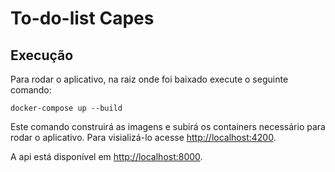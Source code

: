 # To-do-list Capes

## Execução
Para rodar o aplicativo, na raiz onde foi baixado execute o seguinte comando:
```
docker-compose up --build
```

Este comando construirá as imagens e subirá os containers necessário para rodar o aplicativo.
Para visializá-lo acesse [http://localhost:4200](http://localhost:4200).

A api está disponível em [http://localhost:8000](http://localhost:8000).
